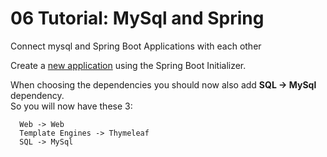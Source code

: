 # 06 Tutorial: MySql and Spring
Connect mysql and Spring Boot Applications with each other

Create a [new application](https://github.com/Dat17i/03_hello_spring/blob/master/README.md) using the Spring Boot Initializer.

When choosing the dependencies you should now also add **SQL -> MySql** dependency.    
So you will now have these 3: 
````   
  Web -> Web
  Template Engines -> Thymeleaf
  SQL -> MySql
````    
